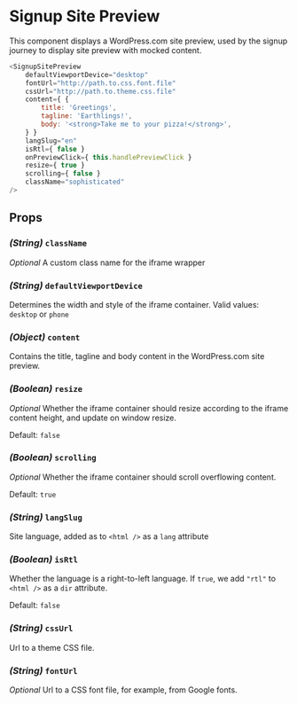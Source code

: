 # Signup Site Preview

This component displays a WordPress.com site preview, used by the signup journey to display site preview with mocked content.

```javascript
<SignupSitePreview
	defaultViewportDevice="desktop"
	fontUrl="http://path.to.css.font.file"
	cssUrl="http://path.to.theme.css.file"
	content={ {
		title: 'Greetings',
		tagline: 'Earthlings!',
		body: '<strong>Take me to your pizza!</strong>',
	} }
	langSlug="en"
	isRtl={ false }
	onPreviewClick={ this.handlePreviewClick }
	resize={ true }
	scrolling={ false }
	className="sophisticated"
/>
```

## Props

### _(String)_ `className`

_Optional_ A custom class name for the iframe wrapper

### _(String)_ `defaultViewportDevice`

Determines the width and style of the iframe container. Valid values: `desktop` or `phone`

### _(Object)_ `content`

Contains the title, tagline and body content in the WordPress.com site preview.

### _(Boolean)_ `resize`

_Optional_ Whether the iframe container should resize according to the iframe content height, and update on window resize.

Default: `false`

### _(Boolean)_ `scrolling`

_Optional_ Whether the iframe container should scroll overflowing content.

Default: `true`

### _(String)_ `langSlug`

Site language, added as to `<html />` as a `lang` attribute

### _(Boolean)_ `isRtl`

Whether the language is a right-to-left language. If `true`, we add `"rtl"` to `<html />` as a `dir` attribute.

Default: `false`

### _(String)_ `cssUrl`

Url to a theme CSS file.

### _(String)_ `fontUrl`

_Optional_ Url to a CSS font file, for example, from Google fonts.
